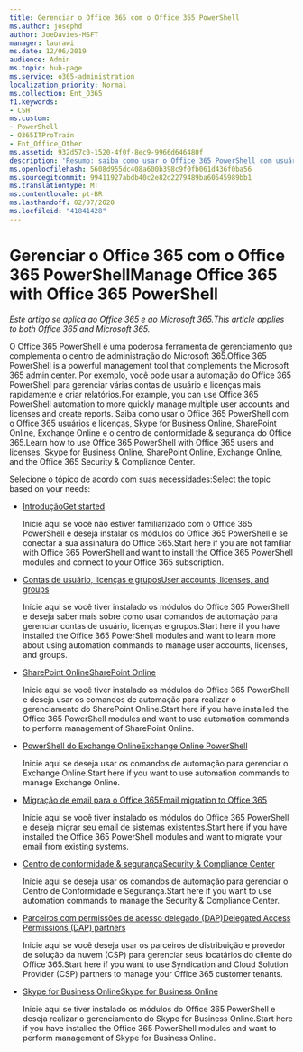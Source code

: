 ```yaml
---
title: Gerenciar o Office 365 com o Office 365 PowerShell
ms.author: josephd
author: JoeDavies-MSFT
manager: laurawi
ms.date: 12/06/2019
audience: Admin
ms.topic: hub-page
ms.service: o365-administration
localization_priority: Normal
ms.collection: Ent_O365
f1.keywords:
- CSH
ms.custom:
- PowerShell
- O365ITProTrain
- Ent_Office_Other
ms.assetid: 932d57c0-1520-4f0f-8ec9-9966d646480f
description: 'Resumo: saiba como usar o Office 365 PowerShell com usuários e licenças do Office 365, Skype for Business Online, SharePoint Online, Exchange Online e o Centro de Conformidade e Segurança do Office 365.'
ms.openlocfilehash: 5608d955dc408a600b398c9f0fb061d436f0ba56
ms.sourcegitcommit: 99411927abdb40c2e82d2279489ba60545989bb1
ms.translationtype: MT
ms.contentlocale: pt-BR
ms.lasthandoff: 02/07/2020
ms.locfileid: "41841428"
---
```

# <a name="manage-office-365-with-office-365-powershell"></a><span data-ttu-id="280d4-103">Gerenciar o Office 365 com o Office 365 PowerShell</span><span class="sxs-lookup"><span data-stu-id="280d4-103">Manage Office 365 with Office 365 PowerShell</span></span>

<span data-ttu-id="280d4-104">*Este artigo se aplica ao Office 365 e ao Microsoft 365.*</span><span class="sxs-lookup"><span data-stu-id="280d4-104">*This article applies to both Office 365 and Microsoft 365.*</span></span>

<span data-ttu-id="280d4-105">O Office 365 PowerShell é uma poderosa ferramenta de gerenciamento que complementa o centro de administração do Microsoft 365.</span><span class="sxs-lookup"><span data-stu-id="280d4-105">Office 365 PowerShell is a powerful management tool that complements the Microsoft 365 admin center.</span></span> <span data-ttu-id="280d4-106">Por exemplo, você pode usar a automação do Office 365 PowerShell para gerenciar várias contas de usuário e licenças mais rapidamente e criar relatórios.</span><span class="sxs-lookup"><span data-stu-id="280d4-106">For example, you can use Office 365 PowerShell automation to more quickly manage multiple user accounts and licenses and create reports.</span></span> <span data-ttu-id="280d4-107">Saiba como usar o Office 365 PowerShell com o Office 365 usuários e licenças, Skype for Business Online, SharePoint Online, Exchange Online e o centro de conformidade & segurança do Office 365.</span><span class="sxs-lookup"><span data-stu-id="280d4-107">Learn how to use Office 365 PowerShell with Office 365 users and licenses, Skype for Business Online, SharePoint Online, Exchange Online, and the Office 365 Security & Compliance Center.</span></span>
  
<span data-ttu-id="280d4-108">Selecione o tópico de acordo com suas necessidades:</span><span class="sxs-lookup"><span data-stu-id="280d4-108">Select the topic based on your needs:</span></span>
  
- [<span data-ttu-id="280d4-109">Introdução</span><span class="sxs-lookup"><span data-stu-id="280d4-109">Get started</span></span>](getting-started-with-office-365-powershell.md)

    <span data-ttu-id="280d4-110">Inicie aqui se você não estiver familiarizado com o Office 365 PowerShell e deseja instalar os módulos do Office 365 PowerShell e se conectar à sua assinatura do Office 365.</span><span class="sxs-lookup"><span data-stu-id="280d4-110">Start here if you are not familiar with Office 365 PowerShell and want to install the Office 365 PowerShell modules and connect to your Office 365 subscription.</span></span>

- [<span data-ttu-id="280d4-111">Contas de usuário, licenças e grupos</span><span class="sxs-lookup"><span data-stu-id="280d4-111">User accounts, licenses, and groups</span></span>](manage-user-accounts-and-licenses-with-office-365-powershell.md)

    <span data-ttu-id="280d4-112">Inicie aqui se você tiver instalado os módulos do Office 365 PowerShell e deseja saber mais sobre como usar comandos de automação para gerenciar contas de usuário, licenças e grupos.</span><span class="sxs-lookup"><span data-stu-id="280d4-112">Start here if you have installed the Office 365 PowerShell modules and want to learn more about using automation commands to manage user accounts, licenses, and groups.</span></span>

- [<span data-ttu-id="280d4-113">SharePoint Online</span><span class="sxs-lookup"><span data-stu-id="280d4-113">SharePoint Online</span></span>](https://docs.microsoft.com/office365/enterprise/powershell/manage-sharepoint-online-with-office-365-powershell)

    <span data-ttu-id="280d4-114">Inicie aqui se você tiver instalado os módulos do Office 365 PowerShell e deseja usar os comandos de automação para realizar o gerenciamento do SharePoint Online.</span><span class="sxs-lookup"><span data-stu-id="280d4-114">Start here if you have installed the Office 365 PowerShell modules and want to use automation commands to perform management of SharePoint Online.</span></span>

- [<span data-ttu-id="280d4-115">PowerShell do Exchange Online</span><span class="sxs-lookup"><span data-stu-id="280d4-115">Exchange Online PowerShell</span></span>](https://docs.microsoft.com/powershell/exchange/exchange-online/exchange-online-powershell)

    <span data-ttu-id="280d4-116">Inicie aqui se deseja usar os comandos de automação para gerenciar o Exchange Online.</span><span class="sxs-lookup"><span data-stu-id="280d4-116">Start here if you want to use automation commands to manage Exchange Online.</span></span>

- [<span data-ttu-id="280d4-117">Migração de email para o Office 365</span><span class="sxs-lookup"><span data-stu-id="280d4-117">Email migration to Office 365</span></span>](use-powershell-for-email-migration-to-office-365.md)

    <span data-ttu-id="280d4-118">Inicie aqui se você tiver instalado os módulos do Office 365 PowerShell e deseja migrar seu email de sistemas existentes.</span><span class="sxs-lookup"><span data-stu-id="280d4-118">Start here if you have installed the Office 365 PowerShell modules and want to migrate your email from existing systems.</span></span>

- [<span data-ttu-id="280d4-119">Centro de conformidade & segurança</span><span class="sxs-lookup"><span data-stu-id="280d4-119">Security & Compliance Center</span></span>](https://docs.microsoft.com/powershell/exchange/office-365-scc/office-365-scc-powershell)

    <span data-ttu-id="280d4-120">Inicie aqui se deseja usar os comandos de automação para gerenciar o Centro de Conformidade e Segurança.</span><span class="sxs-lookup"><span data-stu-id="280d4-120">Start here if you want to use automation commands to manage the Security & Compliance Center.</span></span>

- [<span data-ttu-id="280d4-121">Parceiros com permissões de acesso delegado (DAP)</span><span class="sxs-lookup"><span data-stu-id="280d4-121">Delegated Access Permissions (DAP) partners</span></span>](manage-office-365-with-windows-powershell-for-delegated-access-permissions-dap-p.md)

    <span data-ttu-id="280d4-122">Inicie aqui se você deseja usar os parceiros de distribuição e provedor de solução da nuvem (CSP) para gerenciar seus locatários do cliente do Office 365.</span><span class="sxs-lookup"><span data-stu-id="280d4-122">Start here if you want to use Syndication and Cloud Solution Provider (CSP) partners to manage your Office 365 customer tenants.</span></span>

- [<span data-ttu-id="280d4-123">Skype for Business Online</span><span class="sxs-lookup"><span data-stu-id="280d4-123">Skype for Business Online</span></span>](manage-skype-for-business-online-with-office-365-powershell.md)

    <span data-ttu-id="280d4-124">Inicie aqui se tiver instalado os módulos do Office 365 PowerShell e deseja realizar o gerenciamento do Skype for Business Online.</span><span class="sxs-lookup"><span data-stu-id="280d4-124">Start here if you have installed the Office 365 PowerShell modules and want to perform management of Skype for Business Online.</span></span>

